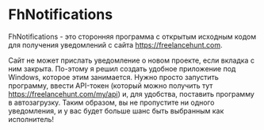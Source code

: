 # FhNotifications
FhNotifications - это сторонняя программа с открытым исходным кодом для получения уведомлений с сайта https://freelancehunt.com.

Сайт не может прислать уведомление о новом проекте, если вкладка с ним закрыта. По-этому я решил создать удобное приложение под Windows, которое этим занимается. Нужно просто запустить программу, ввести API-токен (который можно получить тут https://freelancehunt.com/my/api) и, для удобства, поставить программу в автозагрузку. Таким образом, вы не пропустите ни одного уведомления, и у вас будет больше шанс быть выбранным как исполнитель!

